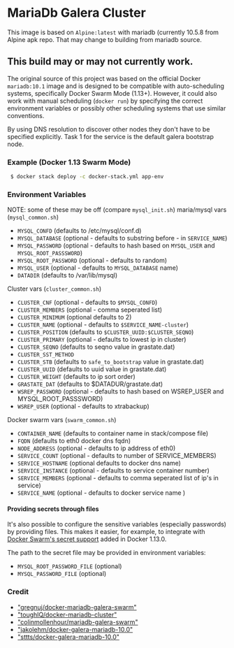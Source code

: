 # MariaDb Galera Cluster

This image is based on `Alpine:latest` with mariadb (currently 10.5.8 from Alpine apk repo. That may change to building from mariadb source.
## This build may or may not currently work.

The original source of this project was based on the official Docker `mariadb:10.1` image and is designed to be
compatible with auto-scheduling systems, specifically Docker Swarm Mode (1.13+).
However, it could also work with manual scheduling (`docker run`) by specifying the correct
environment variables or possibly other scheduling systems that use similar conventions.

By using DNS resolution to discover other nodes they don't have to be specified explicitly.
Task 1 for the service is the default galera bootstrap node.

### Example (Docker 1.13 Swarm Mode)

```bash
 $ docker stack deploy -c docker-stack.yml app-env
```

### Environment Variables

NOTE: some of these may be off (compare `mysql_init.sh`)
maria/mysql vars (`mysql_common.sh`)
 - `MYSQL_CONFD` (defaults to /etc/mysql/conf.d)
 - `MYSQL_DATABASE` (optional - defaults to substring before - in `SERVICE_NAME`)
 - `MYSQL_PASSWORD` (optional - defaults to hash based on `MYSQL_USER` and `MYSQL_ROOT_PASSSWORD`)
 - `MYSQL_ROOT_PASSWORD` (optional - defaults to random)
 - `MYSQL_USER` (optional - defaults to `MYSQL_DATABASE` name)
 - `DATADIR` (defaults to /var/lib/mysql)

Cluster vars (`cluster_common.sh`)
 - `CLUSTER_CNF` (optional - defaults to `$MYSQL_CONFD`)
 - `CLUSTER_MEMBERS` (optional - comma seperated list)
 - `CLUSTER_MINIMUM` (optional defaults to 2)
 - `CLUSTER_NAME` (optional - defaults to `$SERVICE_NAME-cluster`)
 - `CLUSTER_POSITION` (defaults to `$CLUSTER_UUID:$CLUSTER_SEQNO`)
 - `CLUSTER_PRIMARY` (optional - defaults to lowest ip in cluster)
 - `CLUSTER_SEQNO` (defaults to seqno value in grastate.dat)
 - `CLUSTER_SST_METHOD`
 - `CLUSTER_STB` (defaults to `safe_to_bootstrap` value in grastate.dat)
 - `CLUSTER_UUID` (defaults to uuid value in grastate.dat)
 - `CLUSTER_WEIGHT` (defaults to ip sort order)
 - `GRASTATE_DAT` (defaults to $DATADUR/grastate.dat)
 - `WSREP_PASSWORD` (optional - defaults to hash based on WSREP_USER and MYSQL_ROOT_PASSSWORD)
 - `WSREP_USER` (optional - defaults to xtrabackup)


Docker swarm vars (`swarm_common.sh`)
 - `CONTAINER_NAME` (defaults to container name in stack/compose file)
 - `FQDN` (defaults to eth0 docker dns fqdn)
 - `NODE_ADDRESS` (optional - defaults to ip address of eth0)
 - `SERVICE_COUNT` (optional - defaults to number of SERVICE_MEMBERS)
 - `SERVICE_HOSTNAME` (optional defaults to docker dns name)
 - `SERVICE_INSTANCE` (optional - defaults to service container number)
 - `SERVICE_MEMBERS` (optional - defaults to comma seperated list of ip's in service)
 - `SERVICE_NAME` (optional - defaults to docker service name )


#### Providing secrets through files

It's also possible to configure the sensitive variables (especially passwords)
by providing files. This makes it easier, for example, to integrate with
[Docker Swarm's secret support](https://docs.docker.com/engine/swarm/secrets/)
added in Docker 1.13.0.

The path to the secret file may be provided in environment variables:
- `MYSQL_ROOT_PASSWORD_FILE` (optional)
- `MYSQL_PASSWORD_FILE` (optional)


### Credit
 - ["gregnuj/docker-mariadb-galera-swarm"](https://github.com/gregnuj/docker-mariadb-galera-swarm)
 - ["toughIQ/docker-mariadb-cluster"](https://github.com/toughIQ/docker-mariadb-cluster)
 - ["colinmollenhour/mariadb-galera-swarm"](https://github.com/colinmollenhour/mariadb-galera-swarm)
 - ["jakolehm/docker-galera-mariadb-10.0"](https://github.com/jakolehm/docker-galera-mariadb-10.0)
 - ["sttts/docker-galera-mariadb-10.0"](https://github.com/sttts/docker-galera-mariadb-10.0)
